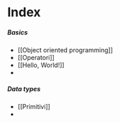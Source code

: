 # Index
##### Basics
- [[Object oriented programming]]
- [[Operatori]]
- [[Hello, World!]]
- 

##### Data types
- [[Primitivi]]
- 